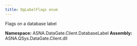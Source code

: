 ```yaml
---
title: DgLabelFlags enum
---
```


Flags on a database label

**Namespace:** ASNA.DataGate.Client.DatabaseLabel
**Assembly:** ASNA.QSys.DataGate.Client.dll
<br>
<br>
